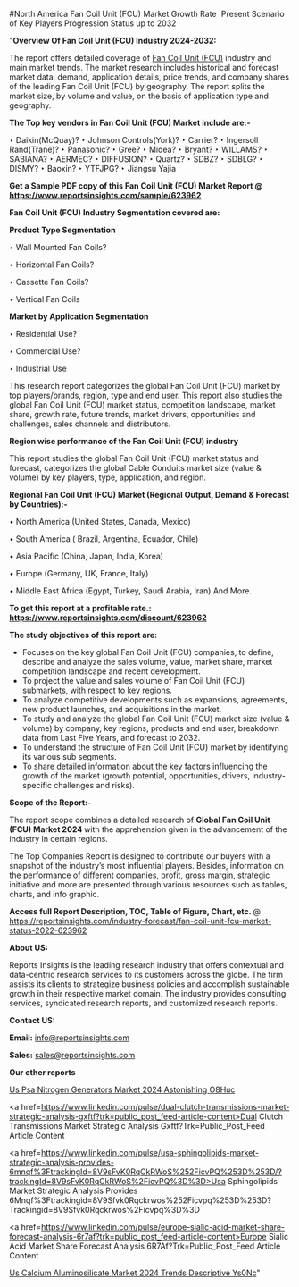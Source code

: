 #North America Fan Coil Unit (FCU) Market Growth Rate |Present Scenario of Key Players Progression Status up to 2032

"<strong>Overview Of Fan Coil Unit (FCU) Industry 2024-2032:</strong>

The report offers detailed coverage of <a href=https://www.reportsinsights.com/sample/623962>Fan Coil Unit (FCU)</a> industry and main market trends. The market research includes historical and forecast market data, demand, application details, price trends, and company shares of the leading Fan Coil Unit (FCU) by geography. The report splits the market size, by volume and value, on the basis of application type and geography.

<strong>The Top key vendors in Fan Coil Unit (FCU) Market include are:- </strong>

‣ Daikin(McQuay)?
‣ Johnson Controls(York)?
‣ Carrier?
‣ Ingersoll Rand(Trane)?
‣ Panasonic?
‣ Gree?
‣ Midea?
‣ Bryant?
‣ WILLAMS?
‣ SABIANA?
‣ AERMEC?
‣ DIFFUSION?
‣ Quartz?
‣ SDBZ?
‣ SDBLG?
‣ DISMY?
‣ Baoxin?
‣ YTFJPG?
‣ Jiangsu Yajia

<strong>Get a Sample PDF copy of this Fan Coil Unit (FCU) Market Report </strong><strong>@ <a href=https://www.reportsinsights.com/sample/623962 style=color:#0000ff;>https://www.reportsinsights.com/sample/623962</a> </strong>

<strong>Fan Coil Unit (FCU) Industry Segmentation covered are:</strong>

<strong>Product Type Segmentation</strong>

‣    Wall Mounted Fan Coils?

‣ Horizontal Fan Coils?

‣ Cassette Fan Coils?

‣ Vertical Fan Coils

<strong>Market by Application Segmentation</strong>

‣   Residential Use?

‣ Commercial Use?

‣ Industrial Use

This research report categorizes the global Fan Coil Unit (FCU) market by top players/brands, region, type and end user. This report also studies the global Fan Coil Unit (FCU) market status, competition landscape, market share, growth rate, future trends, market drivers, opportunities and challenges, sales channels and distributors.

<strong>Region wise performance of the Fan Coil Unit (FCU) industry</strong><strong> </strong>

This report studies the global Fan Coil Unit (FCU) market status and forecast, categorizes the global Cable Conduits market size (value &amp; volume) by key players, type, application, and region. 

<strong>Regional Fan Coil Unit (FCU) Market (Regional Output, Demand &amp; Forecast by Countries):-</strong>

• North America (United States, Canada, Mexico)

• South America ( Brazil, Argentina, Ecuador, Chile)

• Asia Pacific (China, Japan, India, Korea)

• Europe (Germany, UK, France, Italy)

• Middle East Africa (Egypt, Turkey, Saudi Arabia, Iran) And More.

<strong>To get this report at a profitable rate.: <a href=https://www.reportsinsights.com/discount/623962 style=color:#0000ff;>https://www.reportsinsights.com/discount/623962</a></strong>

<strong>The study objectives of this report are:</strong>
<ul>
  <li>Focuses on the key global Fan Coil Unit (FCU) companies, to define, describe and analyze the sales volume, value, market share, market competition landscape and recent development.</li>
  <li>To project the value and sales volume of Fan Coil Unit (FCU) submarkets, with respect to key regions.</li>
  <li>To analyze competitive developments such as expansions, agreements, new product launches, and acquisitions in the market.</li>
  <li>To study and analyze the global Fan Coil Unit (FCU) market size (value &amp; volume) by company, key regions, products and end user, breakdown data from Last Five Years, and forecast to 2032.</li>
  <li>To understand the structure of Fan Coil Unit (FCU) market by identifying its various sub segments.</li>
  <li>To share detailed information about the key factors influencing the growth of the market (growth potential, opportunities, drivers, industry-specific challenges and risks).</li>
</ul>
<strong>Scope of the Report:-</strong><strong> </strong>

The report scope combines a detailed research of <strong>Global Fan Coil Unit (FCU) Market 2024 </strong>with the apprehension given in the advancement of the industry in certain regions.

The Top Companies Report is designed to contribute our buyers with a snapshot of the industry’s most influential players. Besides, information on the performance of different companies, profit, gross margin, strategic initiative and more are presented through various resources such as tables, charts, and info graphic.

<strong>Access full Report Description, TOC, Table of Figure, Chart, etc. </strong>@   <a href=https://reportsinsights.com/industry-forecast/fan-coil-unit-fcu-market-status-2022-623962 style=color:#0000ff;>https://reportsinsights.com/industry-forecast/fan-coil-unit-fcu-market-status-2022-623962</a>

<strong>About US:</strong>

Reports Insights is the leading research industry that offers contextual and data-centric research services to its customers across the globe. The firm assists its clients to strategize business policies and accomplish sustainable growth in their respective market domain. The industry provides consulting services, syndicated research reports, and customized research reports.

<strong>Contact US:</strong>

<p class=""""><b>Email:</b> <a href=mailto:info@reportsinsights.com>info@reportsinsights.com</a></p>
<p class=""""><b>Sales:</b> <a href=mailto:sales@reportsinsights.com>sales@reportsinsights.com</a></p>

<strong>Our other reports</strong>

<a href=https://www.linkedin.com/pulse/us-psa-nitrogen-generators-market-2024-astonishing-o8huc/>Us Psa Nitrogen Generators Market 2024 Astonishing O8Huc</a>

<a href=https://www.linkedin.com/pulse/dual-clutch-transmissions-market-strategic-analysis-gxftf?trk=public_post_feed-article-content>Dual Clutch Transmissions Market Strategic Analysis Gxftf?Trk=Public_Post_Feed Article Content</a>

<a href=https://www.linkedin.com/pulse/usa-sphingolipids-market-strategic-analysis-provides-6mnqf%3FtrackingId=8V9sFvK0RqCkRWoS%252FicvPQ%253D%253D/?trackingId=8V9sFvK0RqCkRWoS%2FicvPQ%3D%3D>Usa Sphingolipids Market Strategic Analysis Provides 6Mnqf%3Ftrackingid=8V9Sfvk0Rqckrwos%252Ficvpq%253D%253D?Trackingid=8V9Sfvk0Rqckrwos%2Ficvpq%3D%3D</a>

<a href=https://www.linkedin.com/pulse/europe-sialic-acid-market-share-forecast-analysis-6r7af?trk=public_post_feed-article-content>Europe Sialic Acid Market Share Forecast Analysis 6R7Af?Trk=Public_Post_Feed Article Content</a>

<a href=https://www.linkedin.com/pulse/us-calcium-aluminosilicate-market-2024-trends-descriptive-ys0nc/>Us Calcium Aluminosilicate Market 2024 Trends Descriptive Ys0Nc</a>"

